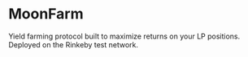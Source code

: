 # MoonFarm

Yield farming protocol built to maximize returns on your LP positions. Deployed on the Rinkeby test network.
